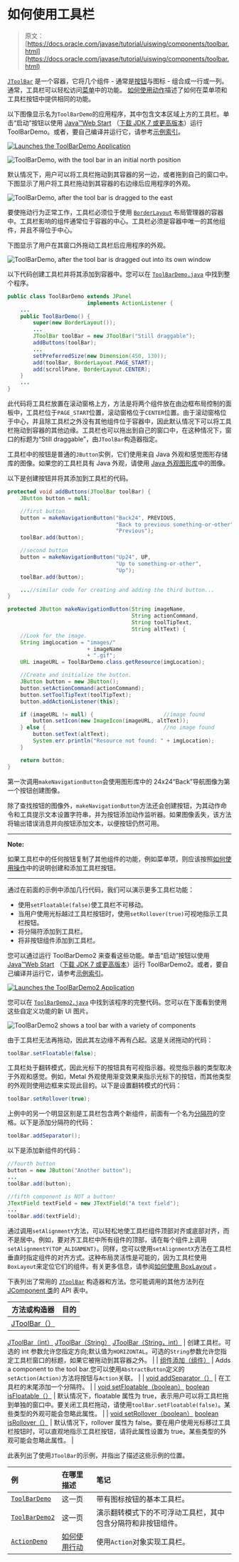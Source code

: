 # 如何使用工具栏

> 原文： [https://docs.oracle.com/javase/tutorial/uiswing/components/toolbar.html](https://docs.oracle.com/javase/tutorial/uiswing/components/toolbar.html)

[`JToolBar`](https://docs.oracle.com/javase/8/docs/api/javax/swing/JToolBar.html) 是一个容器，它将几个组件 - 通常是[按钮](button.html)与图标 - 组合成一行或一列。通常，工具栏可以轻松访问[菜单](menu.html)中的功能。 [如何使用动作](../misc/action.html)描述了如何在菜单项和工具栏按钮中提供相同的功能。

以下图像显示名为`ToolBarDemo`的应用程序，其中包含文本区域上方的工具栏。单击“启动”按钮以使用 [Java™Web Start](http://www.oracle.com/technetwork/java/javase/javawebstart/index.html) （[下载 JDK 7 或更高版本](http://www.oracle.com/technetwork/java/javase/downloads/index.html)）运行 ToolBarDemo。或者，要自己编译并运行它，请参考[示例索引](../examples/components/index.html#ToolBarDemo)。

[![Launches the ToolBarDemo Application](img/4707a69a17729d71c56b2bdbbb4cc61c.jpg)](https://docs.oracle.com/javase/tutorialJWS/samples/uiswing/ToolBarDemoProject/ToolBarDemo.jnlp)

![ToolBarDemo, with the tool bar in an initial north position](img/ecd42f77db0e717a8187ff0858df12a5.jpg)

默认情况下，用户可以将工具栏拖动到其容器的另一边，或者拖到自己的窗口中。下图显示了用户将工具栏拖动到其容器的右边缘后应用程序的外观。

![ToolBarDemo, after the tool bar is dragged to the east](img/ec23f8bccccdb1899676ddf6163e6f72.jpg)

要使拖动行为正常工作，工具栏必须位于使用 [`BorderLayout`](../layout/border.html) 布局管理器的容器中。工具栏影响的组件通常位于容器的中心。工具栏必须是容器中唯一的其他组件，并且不得位于中心。

下图显示了用户在其窗口外拖动工具栏后应用程序的外观。

![ToolBarDemo, after the tool bar is dragged out into its own window](img/5e9ebc7f552b8cf959e7c010cb0db07d.jpg)

以下代码创建工具栏并将其添加到容器中。您可以在 [`ToolBarDemo.java`](../examples/components/ToolBarDemoProject/src/components/ToolBarDemo.java) 中找到整个程序。

```java
public class ToolBarDemo extends JPanel
                         implements ActionListener {
    ...
    public ToolBarDemo() {
        super(new BorderLayout());
        ...
        JToolBar toolBar = new JToolBar("Still draggable");
        addButtons(toolBar);
        ...
        setPreferredSize(new Dimension(450, 130));
        add(toolBar, BorderLayout.PAGE_START);
        add(scrollPane, BorderLayout.CENTER);
    }
    ...
}

```

此代码将工具栏放置在滚动窗格上方，方法是将两个组件放在由边框布局控制的面板中，工具栏位于`PAGE_START`位置，滚动窗格位于`CENTER`位置。由于滚动窗格位于中心，并且除工具栏之外没有其他组件位于容器中，因此默认情况下可以将工具栏拖动到容器的其他边缘。工具栏也可以拖出到自己的窗口中，在这种情况下，窗口的标题为“Still draggable”，由`JToolBar`构造器指定。

工具栏中的按钮是普通的`JButton`实例，它们使用来自 Java 外观和感觉图形存储库的图像。如果您的工具栏具有 Java 外观，请使用 [Java 外观图形库](http://www.oracle.com/technetwork/java/index-138612.html)中的图像。

以下是创建按钮并将其添加到工具栏的代码。

```java
protected void addButtons(JToolBar toolBar) {
    JButton button = null;

    //first button
    button = makeNavigationButton("Back24", PREVIOUS,
                                  "Back to previous something-or-other",
                                  "Previous");
    toolBar.add(button);

    //second button
    button = makeNavigationButton("Up24", UP,
                                  "Up to something-or-other",
                                  "Up");
    toolBar.add(button);

    ...//similar code for creating and adding the third button...
}

protected JButton makeNavigationButton(String imageName,
                                       String actionCommand,
                                       String toolTipText,
                                       String altText) {
    //Look for the image.
    String imgLocation = "images/"
                         + imageName
                         + ".gif";
    URL imageURL = ToolBarDemo.class.getResource(imgLocation);

    //Create and initialize the button.
    JButton button = new JButton();
    button.setActionCommand(actionCommand);
    button.setToolTipText(toolTipText);
    button.addActionListener(this);

    if (imageURL != null) {                      //image found
        button.setIcon(new ImageIcon(imageURL, altText));
    } else {                                     //no image found
        button.setText(altText);
        System.err.println("Resource not found: " + imgLocation);
    }

    return button;
}

```

第一次调用`makeNavigationButton`会使用图形库中的 24x24“Back”导航图像为第一个按钮创建图像。

除了查找按钮的图像外，`makeNavigationButton`方法还会创建按钮，为其动作命令和工具提示文本设置字符串，并为按钮添加动作监听器。如果图像丢失，该方法将输出错误消息并向按钮添加文本，以便按钮仍然可用。

* * *

**Note:** 

如果工具栏中的任何按钮复制了其他组件的功能，例如菜单项，则应该按照[如何使用操作](../misc/action.html)中的说明创建和添加工具栏按钮。

* * *

通过在前面的示例中添加几行代码，我们可以演示更多工具栏功能：

*   使用`setFloatable(false)`使工具栏不可移动。
*   当用户使用光标越过工具栏按钮时，使用`setRollover(true)`可视地指示工具栏按钮。
*   将分隔符添加到工具栏。
*   将非按钮组件添加到工具栏。

您可以通过运行 ToolBarDemo2 来查看这些功能。单击“启动”按钮以使用 [Java™Web Start](http://www.oracle.com/technetwork/java/javase/javawebstart/index.html) （[下载 JDK 7 或更高版本](http://www.oracle.com/technetwork/java/javase/downloads/index.html)）运行 ToolBarDemo2。或者，要自己编译并运行它，请参考[示例索引](../examples/components/index.html#ToolBarDemo2)。

[![Launches the ToolBarDemo2 Application](img/4707a69a17729d71c56b2bdbbb4cc61c.jpg)](https://docs.oracle.com/javase/tutorialJWS/samples/uiswing/ToolBarDemo2Project/ToolBarDemo2.jnlp)

您可以在 [`ToolBarDemo2.java`](../examples/components/ToolBarDemo2Project/src/components/ToolBarDemo2.java) 中找到该程序的完整代码。您可以在下面看到使用这些自定义功能的新 UI 图片。

![ToolBarDemo2 shows a tool bar with a variety of components](img/980e397711addb126e0d126325b859a8.jpg)

由于工具栏无法再拖动，因此其左边缘不再有凸起。这是关闭拖动的代码：

```java
toolBar.setFloatable(false);

```

工具栏处于翻转模式，因此光标下的按钮具有可视指示器。视觉指示器的类型取决于外观和感觉。例如，Metal 外观使用渐变效果来指示光标下的按钮，而其他类型的外观则使用边框来实现此目的。以下是设置翻转模式的代码：

```java
toolBar.setRollover(true);

```

上例中的另一个明显区别是工具栏包含两个新组件，前面有一个名为[分隔符](separator.html)的空格。以下是添加分隔符的代码：

```java
toolBar.addSeparator();

```

以下是添加新组件的代码：

```java
//fourth button
button = new JButton("Another button");
...
toolBar.add(button);

//fifth component is NOT a button!
JTextField textField = new JTextField("A text field");
...
toolBar.add(textField);

```

通过调用`setAlignmentY`方法，可以轻松地使工具栏组件顶部对齐或底部对齐，而不是居中。例如，要对齐工具栏中所有组件的顶部，请在每个组件上调用`setAlignmentY(TOP_ALIGNMENT)`。同样，您可以使用`setAlignmentX`方法在工具栏垂直时指定组件的对齐方式。这种布局灵活性是可能的，因为工具栏使用`BoxLayout`来定位它们的组件。有关更多信息，请参阅[如何使用 BoxLayout](../layout/box.html) 。

下表列出了常用的 [`JToolBar`](https://docs.oracle.com/javase/8/docs/api/javax/swing/JToolBar.html) 构造器和方法。您可能调用的其他方法列在 [JComponent 类](jcomponent.html)的 API 表中。

| 方法或构造器 | 目的 |
| --- | --- |
| [JToolBar（）](https://docs.oracle.com/javase/8/docs/api/javax/swing/JToolBar.html#JToolBar--)
[JToolBar（int）](https://docs.oracle.com/javase/8/docs/api/javax/swing/JToolBar.html#JToolBar-int-)
[JToolBar（String）](https://docs.oracle.com/javase/8/docs/api/javax/swing/JToolBar.html#JToolBar-java.lang.String-)
[JToolBar（String，int）](https://docs.oracle.com/javase/8/docs/api/javax/swing/JToolBar.html#JToolBar-java.lang.String-int-) | 创建工具栏。可选的 int 参数允许您指定方向;默认值为`HORIZONTAL`。可选的`String`参数允许您指定工具栏窗口的标题，如果它被拖动到其容器之外。 |
| [组件添加（组件）](https://docs.oracle.com/javase/8/docs/api/java/awt/Container.html#add-java.awt.Component-) | Adds a component to the tool bar.您可以使用`AbstractButton`定义的`setAction(Action)`方法将按钮与`Action`关联。 |
| [void addSeparator（）](https://docs.oracle.com/javase/8/docs/api/javax/swing/JToolBar.html#addSeparator--) | 在工具栏的末尾添加一个分隔符。 |
| [void setFloatable（boolean）](https://docs.oracle.com/javase/8/docs/api/javax/swing/JToolBar.html#setFloatable-boolean-)
[boolean isFloatable（）](https://docs.oracle.com/javase/8/docs/api/javax/swing/JToolBar.html#isFloatable--) | 默认情况下，floatable 属性为 true，表示用户可以将工具栏拖到单独的窗口中。要关闭工具栏拖动，请使用`toolBar.setFloatable(false)`。某些类型的外观可能会忽略此属性。 |
| [void setRollover（boolean）](https://docs.oracle.com/javase/8/docs/api/javax/swing/JToolBar.html#setRollover-boolean-)
[boolean isRollover（）](https://docs.oracle.com/javase/8/docs/api/javax/swing/JToolBar.html#isRollover--) | 默认情况下，rollover 属性为 false。要在用户使用光标移过工具栏按钮时，可以直观地指示工具栏按钮，请将此属性设置为 true。某些类型的外观可能会忽略此属性。 |

此表列出了使用`JToolBar`的示例，并指出了描述这些示例的位置。

| 例 | 在哪里描述 | 笔记 |
| :-- | :-- | :-- |
| [`ToolBarDemo`](../examples/components/index.html#ToolBarDemo) | 这一页 | 带有图标按钮的基本工具栏。 |
| [`ToolBarDemo2`](../examples/components/index.html#ToolBarDemo2) | 这一页 | 演示翻转模式下的不可浮动工具栏，其中包含分隔符和非按钮组件。 |
| [`ActionDemo`](../examples/misc/index.html#ActionDemo) | [如何使用行动](../misc/action.html) | 使用`Action`对象实现工具栏。 |